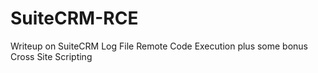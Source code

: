 # SuiteCRM-RCE
Writeup on SuiteCRM Log File Remote Code Execution plus some bonus Cross Site Scripting
